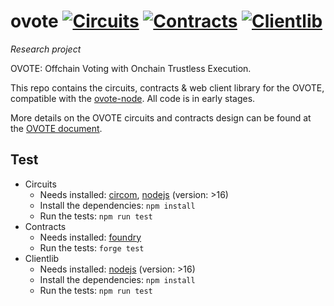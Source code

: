 # ovote  [![Circuits](https://github.com/aragon/ovote/workflows/Circuits/badge.svg)](https://github.com/aragon/ovote/actions/workflows/circuits.yml?query=workflow%3ACircuits) [![Contracts](https://github.com/aragon/ovote/workflows/Contracts/badge.svg)](https://github.com/aragon/ovote/actions/workflows/contracts.yml?query=workflow%3AContracts) [![Clientlib](https://github.com/aragon/ovote/workflows/Clientlib/badge.svg)](https://github.com/aragon/ovote/actions/workflows/clientlib.yml?query=workflow%3AClientlib)

*Research project*

OVOTE: Offchain Voting with Onchain Trustless Execution.

This repo contains the circuits, contracts & web client library for the OVOTE, compatible with the [ovote-node](https://github.com/aragon/ovote-node). All code is in early stages.

More details on the OVOTE circuits and contracts design can be found at the [OVOTE document](https://github.com/aragon/research/blob/main/ovote/ovote-draft.pdf).


## Test

- Circuits
   - Needs installed: [circom](https://github.com/iden3/circom), [nodejs](https://nodejs.org) (version: >16)
   - Install the dependencies: `npm install`
   - Run the tests: `npm run test`
- Contracts
   - Needs installed: [foundry](https://github.com/gakonst/foundry)
   - Run the tests: `forge test`
- Clientlib
   - Needs installed: [nodejs](https://nodejs.org) (version: >16)
   - Install the dependencies: `npm install`
   - Run the tests: `npm run test`

